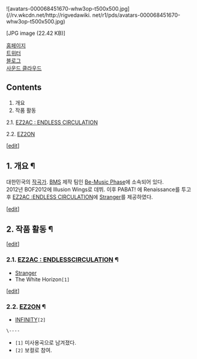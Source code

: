 ![avatars-000068451670-whw3op-t500x500.jpg](//rv.wkcdn.net/http://rigvedawiki.
net/r1/pds/avatars-000068451670-whw3op-t500x500.jpg)

[JPG image (22.42 KB)]

[홈페이지](http://lhoustudio.weebly.com/)  
[트위터](https://twitter.com/LhoU_Lamhfhada)  
[블로그](http://asx112.blog.me/)  
[사운드 클라우드](https://soundcloud.com/lhoustudio)

## Contents

    

1. 개요 
2. 작품 활동 
    

2.1. [EZ2AC : ENDLESS CIRCULATION](EZ2AC%20%3A%20ENDLESS%20CIRCULATION.md)

2.2. [EZ2ON](EZ2ON.md)

[[edit](http://rigvedawiki.net/r1/wiki.php/LhoU?action=edit&section=1)]

## 1. 개요 ¶

대한민국의 [작곡가](%EC%9E%91%EA%B3%A1%EA%B0%80.md). [BMS](BMS.md) 제작 팀인 [Be-Music Phase](Be-Music%20Phase.md)에 소속되어 있다.  
2012년 BOF2012에 Illusion Wings로 데뷔. 이후 PABAT! 에 Renaissance를 투고 후 [EZ2AC :ENDLESS CIRCULATION](EZ2AC%20%3A%20ENDLESS%20CIRCULATION.md)에
[Stranger](Stranger.md)를 제공하였다.

  

[[edit](http://rigvedawiki.net/r1/wiki.php/LhoU?action=edit&section=2)]

## 2. 작품 활동 ¶

  

[[edit](http://rigvedawiki.net/r1/wiki.php/LhoU?action=edit&section=3)]

### 2.1. [EZ2AC : ENDLESSCIRCULATION](EZ2AC%20%3A%20ENDLESS%20CIRCULATION.md) ¶

  * [Stranger](Stranger.md)
  * The White Horizon`[1]`  

[[edit](http://rigvedawiki.net/r1/wiki.php/LhoU?action=edit&section=4)]

### 2.2. [EZ2ON](EZ2ON.md) ¶

  * [INFINITY](INFINITY.md)`[2]`

`\----`

  * `[1]` 미사용곡으로 남겨졌다.
  * `[2]` 보컬로 참여.

